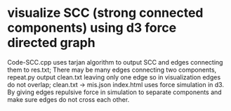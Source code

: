 # visualize SCC (strong connected components) using d3 force directed graph
Code-SCC.cpp uses tarjan algorithm to output SCC and edges connecting them to res.txt;
There may be many edges connecting two components, repeat.py output clean.txt leaving only one edge so in visualization edges do not overlap;
clean.txt → mis.json
index.html uses force simulation in d3. By giving edges repulsive force in simulation to separate components and make sure edges do not cross each other. 
